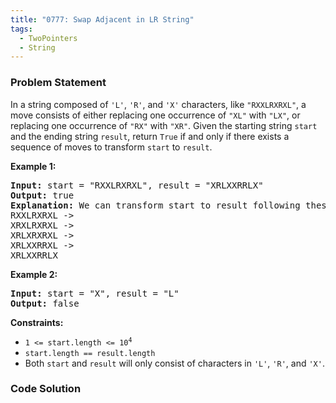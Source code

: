 ```yaml
---
title: "0777: Swap Adjacent in LR String"
tags:
  - TwoPointers
  - String
---
```

### Problem Statement

<p>In a string composed of <code>&#39;L&#39;</code>, <code>&#39;R&#39;</code>, and <code>&#39;X&#39;</code> characters, like <code>&quot;RXXLRXRXL&quot;</code>, a move consists of either replacing one occurrence of <code>&quot;XL&quot;</code> with <code>&quot;LX&quot;</code>, or replacing one occurrence of <code>&quot;RX&quot;</code> with <code>&quot;XR&quot;</code>. Given the starting string <code>start</code> and the ending string <code>result</code>, return <code>True</code> if and only if there exists a sequence of moves to transform <code>start</code> to <code>result</code>.</p>


<p><strong class="example">Example 1:</strong></p>

<pre>
<strong>Input:</strong> start = &quot;RXXLRXRXL&quot;, result = &quot;XRLXXRRLX&quot;
<strong>Output:</strong> true
<strong>Explanation:</strong> We can transform start to result following these steps:
RXXLRXRXL -&gt;
XRXLRXRXL -&gt;
XRLXRXRXL -&gt;
XRLXXRRXL -&gt;
XRLXXRRLX
</pre>

<p><strong class="example">Example 2:</strong></p>

<pre>
<strong>Input:</strong> start = &quot;X&quot;, result = &quot;L&quot;
<strong>Output:</strong> false
</pre>


<p><strong>Constraints:</strong></p>

<ul>
	<li><code>1 &lt;= start.length &lt;= 10<sup>4</sup></code></li>
	<li><code>start.length == result.length</code></li>
	<li>Both <code>start</code> and <code>result</code> will only consist of characters in <code>&#39;L&#39;</code>, <code>&#39;R&#39;</code>, and <code>&#39;X&#39;</code>.</li>
</ul>


### Code Solution

```python

```
